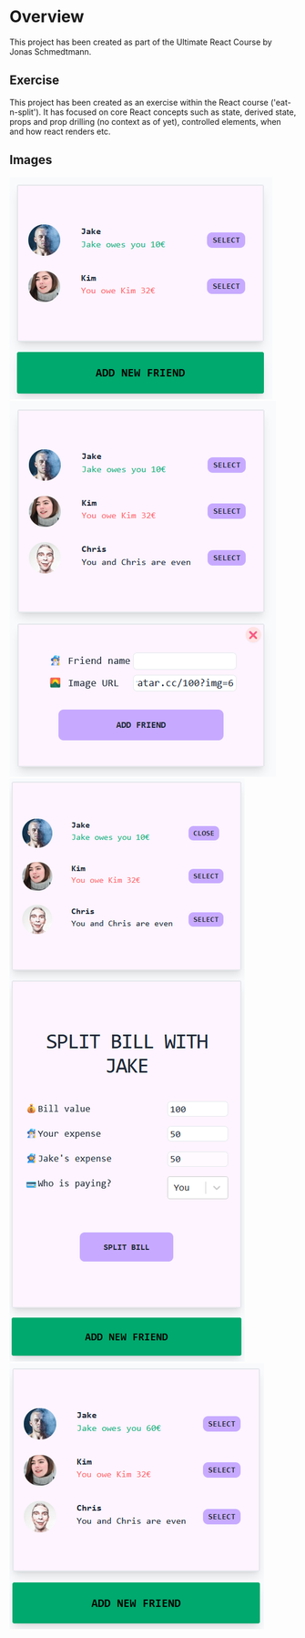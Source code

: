 # Overview

This project has been created as part of the Ultimate React Course by Jonas Schmedtmann.

## Exercise

This project has been created as an exercise within the React course ('eat-n-split'). It has focused on core React concepts such as state, derived state, props and prop drilling (no context as of yet), controlled elements, when and how react renders etc.

## Images

![Friends Overview](public/image1.png)
![Add Friend](public/image2.png)
![Split Bill](public/image3.png)
![Split Bill Result](public/image4.png)
